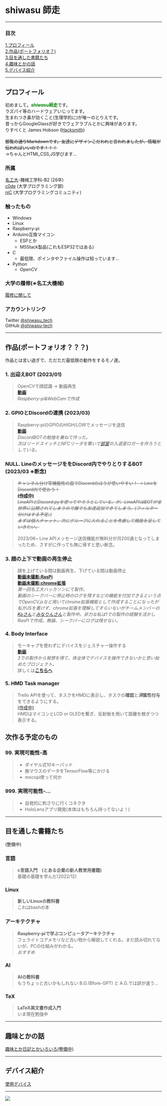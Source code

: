 # **shiwasu  師走**

---
### 目次
[1.プロフィール](#プロフィール)<br>[2.作品(ポートフォリオ？)](#作品(ポートフォリオ？？？))<br>[3.目を通した書籍たち](#目を通した書籍たち)<br>[4.趣味とかの話](#趣味とかの話)<br>[5.デバイス紹介](#デバイス紹介)

---

## **プロフィール**

初めまして。<span style="color: green; ">***shiwasu*****師走**</span>です。<br>ラズパイ等のハードウェアいじってます。<br>生まれつき鼻が効くこと(生理学的に)が唯一のとりえです。<br>昔っからGoogleGlassが好きでウェアラブルとかに興味があります。<br>りすぺくと James Hobson ([Hacksmith](https://www.youtube.com/@theHacksmith))<br><br>~~御覧の通りMarkdownです。友達にデザインこだわれと言われましたが、情報が伝わればいいのです！！！~~<br>→ちゃんとHTML,CSS,JS学びます...
### **所属**
[名工大](https://www.nitech.ac.jp/)-機械工学科-B2 (26卒)<br>[c0de](https://twitter.com/c0demattari) (大学プログラミング部)<br>[niC](https://twitter.com/nitechCreate) (大学プログラミングコミュニティ)<br>

### **触ったもの**
- Windows
- Linux
- Raspberry-pi
- Arduino互換マイコン
    - ESPとか
    - M5Stack製品(これもESP32ではある)
- C
    - 最低限、ポインタやファイル操作は知っています...
- Python
    - OpenCV

### **大学の履修**(※名工大機械)
[履修に関して](major.md)


### **アカウントリンク**

Twitter [@shiwasu_tech](https://twitter.com/shiwasu_tech)<br>GitHub [@shiwasu-tech](https://github.com/shiwasu-tech)

---

## 作品(ポートフォリオ？？？)
作品とは言い過ぎで、ただただ最低限の動作をするモノ達。

### 1. 出迎えBOT (2023/01)
> OpenCVで顔認識 -> 動画再生<br>[__動画__](https://twitter.com/shiwasu_tech/status/1646877675628396544)<br>*Raspberry-pi&WebCamで作成*

### 2. GPIOとDiscordの連携 (2023/03)
> Raspberry-piのGPIOのHIGH/LOWでメッセージを送信<br>[__動画__](https://twitter.com/shiwasu_tech/status/1640382350239633408)<br>*DiscordBOTの勉強を兼ねて作った。<br>次はリードスイッチとNFCリーダを繋いで[部室](https://twitter.com/c0demattari)の入退室ロガーを作ろうとしている。*


### NULL. LineのメッセージををDiscord内でやりとりするBOT (2023/03 ※断念)
> ~~チャンネル分け等機能性の面でDiscordのほうが使いやすい！ -> LineをDiscord内で使おう！<br>[__(作成中)__]()<br>*LineAPIとDiscord.pyを使ってやろうとしている。が、LineAPIはBOTが全世界に公開されてしまうので誰でも友達追加できてしまう。(フィルター分けはする予定。)<br>まずは個人チャット、次にグループに入れることを考慮して機能を足していきたい。*~~<br><br>2023/06~ Line APIメッセージ送信機能が無料分が月200通となってしまったため、さすがに作っても無に帰すと思い断念。

### 3. 顔の上下で動画の再生停止
> 顔を上げている間は動画再生、下げている間は動画停止<br>[__動画未撮影:RasPi__]()<br>[__動画未撮影:chrome拡張__]()<br>*第一回名工大ハッカソンにて製作。<br>動画のシークバーに停止時のログを残すなどの機能を付加できるという点でOpenCV.jsなど用いてchrome拡張機能として作成することになったが私がJSを書けず、chrome拡張を理解してすらいないがチームメンバーの[Koさん](https://twitter.com/KoCSience)と[みなりんさん](https://twitter.com/minarin0179)と製作中。非力な私は1での製作の経験を活かしRasPiで作成。無論、シークバーにログは残せない。*

### 4. Body Interface
> モーキャプを使わずにデバイスをジェスチャー操作する<br>[__動画__](https://youtu.be/sZ5BhmNm95A)<br>*3での製作から発想を得て、体全体でデバイスを操作できないかと思い始めたプロジェクト。*<br>詳しくは[__こちらへ__](body_interface.md)

### 5. HMD Task manager
> Trello APIを使って、タスクをHMDに表示し、タスクの**確認**と***済*属性付与**をできるようにする。<br>[(作成中)]()<br>HMDはマイコンとLCD or OLEDを繋ぎ、反射板を用いて距離を稼ぎつつ表示する。

## 次作る予定のもの

### 99. 実現可能性-**高**
> - ダイヤル式10キーパッド
> - 腕マウスのデータをTensorFlow等にかける
> - mocopi使って何か

### 999. 実現可能性-...
> - 自発的に刺さりに行くコネクタ
> - HoloLensアプリ開発(本体はもちろん持ってないよ！)
---

## **目を通した書籍たち**

(整備中)

### 言語
> **c言語入門　(とある企業の新人教育用書籍)**
> <br>基礎の基礎を学んだ(2022/12)

### Linux
> **新しいLinuxの教科書**
> <br>これはbashの本
### アーキテクチャ
> **Raspberry-piで学ぶコンピュータアーキテクチャ**
> <br>フェライトコアメモリなど古い物から解説してくれる。まだ読み切れてないが、PCの仕組みがわかる。<br>*おすすめ*

### AI
> **AIの教科書**
> <br>もうちょっと古いかもしれない
> B.G.(Bfore-GPT) と A.G.では訳が違う...

### TeX
> **LaTeX美文書作成入門**
> <br>いま現在勉強中

---


## **趣味とかの話**
[趣味とか日記とかいろいろ(整備中)](hobby.md)

---

## **デバイス紹介**
[使用デバイス](devices.md)

---
![](images/shiwasu_icon.png)
